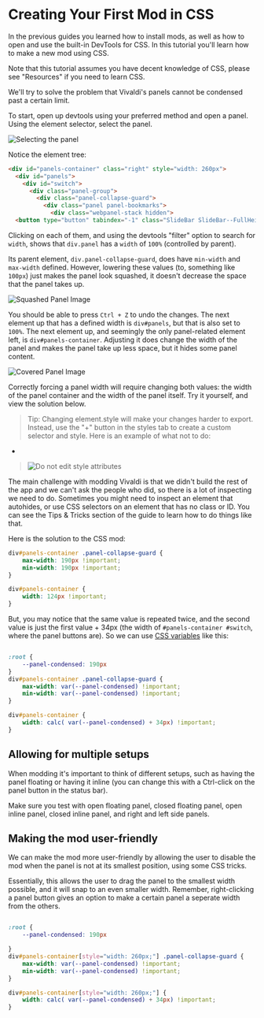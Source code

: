 # Creating Your First Mod in CSS

In the previous guides you learned how to install mods, as well as how to open
and use the built-in DevTools for CSS. In this tutorial you'll learn how to
make a new mod using CSS.

Note that this tutorial assumes you have decent knowledge of CSS, please see
"Resources" if you need to learn CSS.

We'll try to solve the problem that Vivaldi's panels cannot be condensed past
a certain limit.

To start, open up devtools using your preferred method and open a panel. Using
the element selector, select the panel.

![Selecting the panel](../assets/devtools/select-panel-with-devtools.png)

Notice the element tree:

```HTML
<div id="panels-container" class="right" style="width: 260px">
  <div id="panels">
    <div id="switch">
      <div class="panel-group">
        <div class="panel-collapse-guard">
          <div class="panel panel-bookmarks">
            <div class="webpanel-stack hidden">
  <button type="button" tabindex="-1" class="SlideBar SlideBar--FullHeight alternate" style="">

```

Clicking on each of them, and using the devtools "filter" option to search for
`width`, shows that `div.panel` has a `width` of `100%` (controlled by parent).

Its parent element, `div.panel-collapse-guard`, does have `min-width` and
`max-width` defined. However, lowering these values (to, something like
`100px`) just makes the panel look squashed, it doesn't decrease the space that
the panel takes up.

![Squashed Panel Image](../assets/css-tutorial/squashed-panel.png)

You should be able to press `Ctrl + Z` to undo the changes. The next element up
that has a defined width is `div#panels`, but that is also set to `100%`. The
next element up, and seemingly the only panel-related element left, is
`div#panels-container`. Adjusting it does change the width of the panel and
makes the panel take up less space, but it hides some panel content.

![Covered Panel Image](../assets/css-tutorial/covered-panel.png)

Correctly forcing a panel width will require changing both values: the width
of the panel container and the width of the panel itself. Try it yourself, and view the solution below.

> Tip: Changing element.style will make your changes harder to export. Instead,
use the "+" button in the styles tab to create a custom selector and style.
Here is an example of what not to do:
  -
> ![Do not edit style attributes](../assets/devtools/edit-element.style.png)

The main challenge with modding Vivaldi is that we didn't build the rest of the
app and we can't ask the people who did, so there is a lot of inspecting we
need to do. Sometimes you might need to inspect an element that autohides, or
use CSS selectors on an element that has no class or ID. You can see the Tips &
Tricks section of the guide to learn how to do things like that.



Here is the solution to the CSS mod:
```CSS
div#panels-container .panel-collapse-guard {
    max-width: 190px !important;
    min-width: 190px !important;
}

div#panels-container {
    width: 124px !important;
}
```

But, you may notice that the same value is repeated twice, and the second value
is just the first value + 34px (the width of `#panels-container #switch`, where
the panel buttons are). So we can use [CSS variables](#todo-mdn) like this:

```css

:root {
    --panel-condensed: 190px
}
div#panels-container .panel-collapse-guard {
    max-width: var(--panel-condensed) !important;
    min-width: var(--panel-condensed) !important;
}

div#panels-container {
    width: calc( var(--panel-condensed) + 34px) !important;
}
```

## Allowing for multiple setups

When modding it's important to think of different setups, such as having the
panel floating or having it inline (you can change this with a Ctrl-click on
the panel button in the status bar).

Make sure you test with open floating panel, closed floating panel, open inline
panel, closed inline panel, and right and left side panels.

## Making the mod user-friendly

We can make the mod more user-friendly by allowing the user to disable the mod
when the panel is not at its smallest position, using some CSS tricks.

Essentially, this allows the user to drag the panel to the smallest width
possible, and it will snap to an even smaller width. Remember, right-clicking
a panel button gives an option to make a certain panel a seperate width from
the others.

```css

:root {
    --panel-condensed: 190px

}
div#panels-container[style="width: 260px;"] .panel-collapse-guard {
    max-width: var(--panel-condensed) !important;
    min-width: var(--panel-condensed) !important;
}

div#panels-container[style="width: 260px;"] {
    width: calc( var(--panel-condensed) + 34px) !important;
}
```
